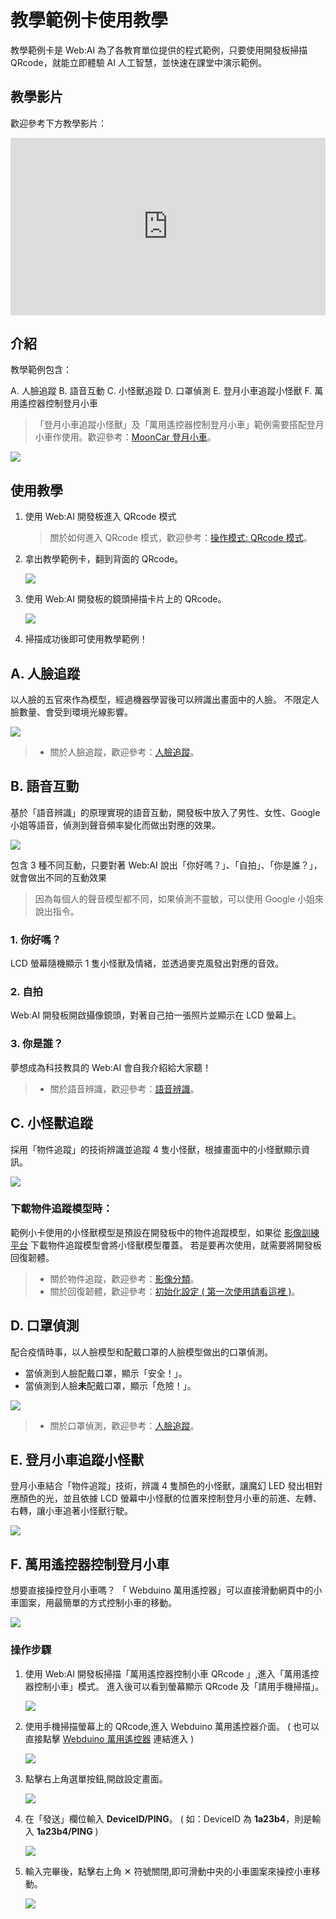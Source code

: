 # 教學範例卡使用教學

教學範例卡是 Web:AI 為了各教育單位提供的程式範例，只要使用開發板掃描 QRcode，就能立即體驗 AI 人工智慧，並快速在課堂中演示範例。

## 教學影片

歡迎參考下方教學影片：

<iframe src="https://www.youtube.com/embed/Qgtthh7d9xQ" allowfullscreen width="100%" style="aspect-ratio:728/410;border:none " ></iframe>

## 介紹

教學範例包含：

A. 人臉追蹤
B. 語音互動
C. 小怪獸追蹤
D. 口罩偵測
E. 登月小車追蹤小怪獸
F. 萬用遙控器控制登月小車

> 「登月小車追蹤小怪獸」及「萬用遙控器控制登月小車」範例需要搭配登月小車作使用。歡迎參考：[MoonCar 登月小車](https://store.webduino.io/products/webbit-mooncar)。

![](../assets/images/upload_86e43decc1a7d68c02e3d29b8afa6486.png)

## 使用教學

1. 使用 Web:AI 開發板進入 QRcode 模式
 
   > 關於如何進入 QRcode 模式，歡迎參考：[操作模式: QRcode 模式](https://bpi-steam.com/WebAI/zh_tw/Unboxing/Mode.html#QRcode-%E6%A8%A1%E5%BC%8F)。

2. 拿出教學範例卡，翻到背面的 QRcode。

   ![](../assets/images/upload_c79aff377c0b1565abb23ab50cdf9a90.png)

3. 使用 Web:AI 開發板的鏡頭掃描卡片上的 QRcode。

   ![](../assets/images/upload_47965ccb81eed22dda80d6dec5796d9e.png)

5. 掃描成功後即可使用教學範例！

## A. 人臉追蹤

以人臉的五官來作為模型，經過機器學習後可以辨識出畫面中的人臉。
不限定人臉數量、會受到環境光線影響。

![](../assets/images/upload_fc87a0d0fbc684b427ac1f6884f322fe.png)

>- 關於人臉追蹤，歡迎參考：[人臉追蹤](https://bpi-steam.com/WebAI/zh_tw/Programming/Advanced/Face.html)。

## B. 語音互動

基於「語音辨識」的原理實現的語音互動，開發板中放入了男性、女性、Google 小姐等語音，偵測到聲音頻率變化而做出對應的效果。

![](../assets/images/upload_a963ed1f635edc162946092166344927.png)

包含 3 種不同互動，只要對著 Web:AI 說出「你好嗎？」、「自拍」、「你是誰？」，就會做出不同的互動效果

> 因為每個人的聲音模型都不同，如果偵測不靈敏，可以使用 Google 小姐來說出指令。

### 1. 你好嗎？

LCD 螢幕隨機顯示 1 隻小怪獸及情緒，並透過麥克風發出對應的音效。

### 2. 自拍

Web:AI 開發板開啟攝像鏡頭，對著自己拍一張照片並顯示在 LCD 螢幕上。

### 3. 你是誰？

夢想成為科技教具的 Web:AI 會自我介紹給大家聽！

>- 關於語音辨識，歡迎參考：[語音辨識](https://bpi-steam.com/WebAI/zh_tw/Programming/Advanced/Speech.html)。

## C. 小怪獸追蹤

採用「物件追蹤」的技術辨識並追蹤 4 隻小怪獸，根據畫面中的小怪獸顯示資訊。

![](../assets/images/upload_2964da9e487533253728e42b692106fd.png)

### 下載物件追蹤模型時：

範例小卡使用的小怪獸模型是預設在開發板中的物件追蹤模型，如果從 [影像訓練平台](https://vision.webduino.io/) 下載物件追蹤模型會將小怪獸模型覆蓋。
若是要再次使用，就需要將開發板回復韌體。

>- 關於物件追蹤，歡迎參考：[影像分類](https://bpi-steam.com/WebAI/zh_tw/Programming/Advanced/Image.html)。
>- 關於回復韌體，歡迎參考：[初始化設定 ( 第一次使用請看這裡 )](https://bpi-steam.com/WebAI/zh/Unboxing/Initialization.html)。

## D. 口罩偵測

配合疫情時事，以人臉模型和配戴口罩的人臉模型做出的口罩偵測。

- 當偵測到人臉配戴口罩，顯示「安全！」。
- 當偵測到人臉**未**配戴口罩，顯示「危險！」。

![](../assets/images/upload_49f5f3bf9c0c9758d2afc71cdbbbd849.png)

>- 關於口罩偵測，歡迎參考：[人臉追蹤](https://bpi-steam.com/WebAI/zh_tw/Programming/Advanced/Face.html)。

## E. 登月小車追蹤小怪獸

登月小車結合「物件追蹤」技術，辨識 4 隻顏色的小怪獸，讓魔幻 LED 發出相對應顏色的光，並且依據 LCD 螢幕中小怪獸的位置來控制登月小車的前進、左轉、右轉，讓小車追著小怪獸行駛。

![](../assets/images/upload_a53a4388615c70d2dff2596ed0c7350b.png)

## F. 萬用遙控器控制登月小車

想要直接操控登月小車嗎？
「 Webduino 萬用遙控器」可以直接滑動網頁中的小車圖案，用最簡單的方式控制小車的移動。

![](../assets/images/upload_4ec04f8ec8a7eed76cda49db003b6e3c.png)

### 操作步驟

1. 使用 Web:AI 開發板掃描「萬用遙控器控制小車 QRcode 」,進入「萬用遙控器控制小車」模式。
進入後可以看到螢幕顯示 QRcode 及「請用手機掃描」。

   ![](../assets/images/upload_18b796b949623c844f4c3c82e4f33546.png)

2. 使用手機掃描螢幕上的 QRcode,進入 Webduino 萬用遙控器介面。
( 也可以直接點擊 [Webduino 萬用遙控器](https://webduinoio.github.io/webduino-remote/index.html) 連結進入 )

   ![](../assets/images/upload_16b89d4576479a4cb74d65eff5f5ec3c.png)

3. 點擊右上角選單按鈕,開啟設定畫面。

    ![](../assets/images/upload_65a2c6e74428129cd5c55c8c4ba1c9ea.png)

4. 在「發送」欄位輸入 **DeviceID/PING**。
   ( 如：DeviceID 為 **1a23b4**，則是輸入 **1a23b4/PING** )

    ![](../assets/images/upload_ccc8072293fc841a1176e178dbb53206.png)


5. 輸入完畢後，點擊右上角 ✕ 符號關閉,即可滑動中央的小車圖案來操控小車移動。

   ![](../assets/images/upload_40883633de2dcda3b46109841967b441.gif)
